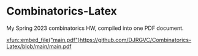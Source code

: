 # Combinatorics-Latex
My Spring 2023 combinatorics HW, compiled into one PDF document.

[xfun::embed_file("main.pdf")](https://github.com/DJRGVC/Combinatorics-Latex/blob/main/main.pdf)https://github.com/DJRGVC/Combinatorics-Latex/blob/main/main.pdf
